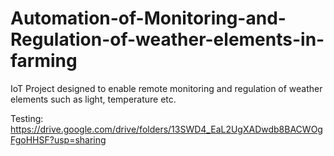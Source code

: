 # Automation-of-Monitoring-and-Regulation-of-weather-elements-in-farming
IoT Project designed to enable remote monitoring and regulation of weather elements such as light, temperature etc.

Testing: https://drive.google.com/drive/folders/13SWD4_EaL2UgXADwdb8BACWOgFgoHHSF?usp=sharing
